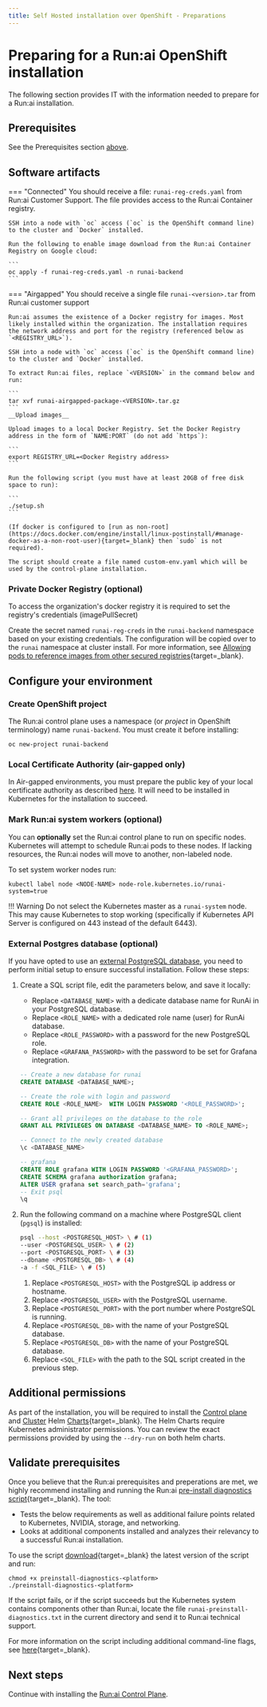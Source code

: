 ```yaml
---
title: Self Hosted installation over OpenShift - Preparations
---
```

# Preparing for a Run:ai OpenShift installation

The following section provides IT with the information needed to prepare for a Run:ai installation.

## Prerequisites
See the Prerequisites section [above](prerequisites.md).

## Software artifacts

=== "Connected"
    You should receive a file: `runai-reg-creds.yaml` from Run:ai Customer Support. The file provides access to the Run:ai Container registry.

    SSH into a node with `oc` access (`oc` is the OpenShift command line) to the cluster and `Docker` installed.

    Run the following to enable image download from the Run:ai Container Registry on Google cloud:

    ```
    oc apply -f runai-reg-creds.yaml -n runai-backend
    ```

=== "Airgapped"
    You should receive a single file `runai-<version>.tar` from Run:ai customer support

    Run:ai assumes the existence of a Docker registry for images. Most likely installed within the organization. The installation requires the network address and port for the registry (referenced below as `<REGISTRY_URL>`). 

    SSH into a node with `oc` access (`oc` is the OpenShift command line) to the cluster and `Docker` installed.

    To extract Run:ai files, replace `<VERSION>` in the command below and run: 

    ```
    tar xvf runai-airgapped-package-<VERSION>.tar.gz
    ```
    __Upload images__

    Upload images to a local Docker Registry. Set the Docker Registry address in the form of `NAME:PORT` (do not add `https`):

    ```
    export REGISTRY_URL=<Docker Registry address>
    ```

    Run the following script (you must have at least 20GB of free disk space to run): 

    ```  
    ./setup.sh
    ```

    (If docker is configured to [run as non-root](https://docs.docker.com/engine/install/linux-postinstall/#manage-docker-as-a-non-root-user){target=_blank} then `sudo` is not required).

    The script should create a file named custom-env.yaml which will be used by the control-plane installation.

### Private Docker Registry (optional)

To access the organization's docker registry it is required to set the registry's credentials (imagePullSecret)

Create the secret named `runai-reg-creds` in the `runai-backend` namespace based on your existing credentials. The configuration will be copied over to the `runai` namespace at cluster install. For more information, see [Allowing pods to reference images from other secured registries](https://docs.openshift.com/container-platform/latest/openshift_images/managing_images/using-image-pull-secrets.html#images-allow-pods-to-reference-images-from-secure-registries_using-image-pull-secrets){target=_blank}.

## Configure your environment

### Create OpenShift project

The Run:ai control plane uses a namespace (or _project_ in OpenShift terminology) name `runai-backend`. You must create it before installing:

```
oc new-project runai-backend
```

### Local Certificate Authority (air-gapped only)
In Air-gapped environments, you must prepare the public key of your local certificate authority as described [here](../../../config/org-cert.md). It will need to be installed in Kubernetes for the installation to succeed.

### Mark Run:ai system workers (optional)

You can **optionally** set the Run:ai control plane to run on specific nodes. Kubernetes will attempt to schedule Run:ai pods to these nodes. If lacking resources, the Run:ai nodes will move to another, non-labeled node.  

To set system worker nodes run:

```
kubectl label node <NODE-NAME> node-role.kubernetes.io/runai-system=true
```

!!! Warning
    Do not select the Kubernetes master as a `runai-system` node. This may cause Kubernetes to stop working (specifically if Kubernetes API Server is configured on 443 instead of the default 6443).

### External Postgres database (optional)

If you have opted to use an [external PostgreSQL database](prerequisites.md#external-postgresql-database-optional), you need to perform initial setup to ensure successful installation. Follow these steps:

1. Create a SQL script file, edit the parameters below, and save it locally:
    * Replace `<DATABASE_NAME>` with a dedicate database name for RunAi in your PostgreSQL database.
    * Replace `<ROLE_NAME>` with a dedicated role name (user) for RunAi database.
    * Replace `<ROLE_PASSWORD>` with a password for the new PostgreSQL role.
    * Replace `<GRAFANA_PASSWORD>`  with the password to be set for Grafana integration.

    ``` sql
    -- Create a new database for runai
    CREATE DATABASE <DATABASE_NAME>; 

    -- Create the role with login and password
    CREATE ROLE <ROLE_NAME>  WITH LOGIN PASSWORD '<ROLE_PASSWORD>'; 

    -- Grant all privileges on the database to the role
    GRANT ALL PRIVILEGES ON DATABASE <DATABASE_NAME> TO <ROLE_NAME>; 

    -- Connect to the newly created database
    \c <DATABASE_NAME> 

    -- grafana
    CREATE ROLE grafana WITH LOGIN PASSWORD '<GRAFANA_PASSWORD>'; 
    CREATE SCHEMA grafana authorization grafana;
    ALTER USER grafana set search_path='grafana';
    -- Exit psql
    \q
    ```

2. Run the following command on a machine where PostgreSQL client (`pgsql`) is installed:

    ``` bash
    psql --host <POSTGRESQL_HOST> \ # (1)
    --user <POSTGRESQL_USER> \ # (2)
    --port <POSTGRESQL_PORT> \ # (3)
    --dbname <POSTGRESQL_DB> \ # (4)
    -a -f <SQL_FILE> \ # (5)
    ```
        
    1. Replace `<POSTGRESQL_HOST>` with the PostgreSQL ip address or hostname.
    1. Replace `<POSTGRESQL_USER>` with the PostgreSQL username.
    2. Replace `<POSTGRESQL_PORT>` with the port number where PostgreSQL is running.
    3. Replace `<POSTGRESQL_DB>` with the name of your PostgreSQL database.
    4. Replace `<POSTGRESQL_DB>` with the name of your PostgreSQL database.
    5. Replace `<SQL_FILE>` with the path to the SQL script created in the previous step.

## Additional permissions

As part of the installation, you will be required to install the [Control plane](backend.md) and [Cluster](cluster.md) Helm [Charts](https://helm.sh/){target=_blank}. The Helm Charts require Kubernetes administrator permissions. You can review the exact permissions provided by using the `--dry-run` on both helm charts.

## Validate prerequisites

Once you believe that the Run:ai prerequisites and preperations are met, we highly recommend installing and running the Run:ai [pre-install diagnostics script](https://github.com/run-ai/preinstall-diagnostics){target=_blank}. The tool:

* Tests the below requirements as well as additional failure points related to Kubernetes, NVIDIA, storage, and networking.
* Looks at additional components installed and analyzes their relevancy to a successful Run:ai installation.

To use the script [download](https://github.com/run-ai/preinstall-diagnostics/releases){target=_blank} the latest version of the script and run:

```
chmod +x preinstall-diagnostics-<platform>
./preinstall-diagnostics-<platform> 
```

If the script fails, or if the script succeeds but the Kubernetes system contains components other than Run:ai, locate the file `runai-preinstall-diagnostics.txt` in the current directory and send it to Run:ai technical support.

For more information on the script including additional command-line flags, see [here](https://github.com/run-ai/preinstall-diagnostics){target=_blank}.

## Next steps

Continue with installing the [Run:ai Control Plane](backend.md).
